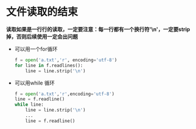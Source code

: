 # 文件读取的结束
**读取如果是一行行的读取，一定要注意：每一行都有一个换行符'\n'，一定要strip掉，否则后续使用一定会出问题**
- 可以用一个for循环  
    ```python
    f = open('a.txt','r', encoding='utf-8')
    for line in f.readlines():
        line = line.strip('\n')
    ```
- 可以用while 循环
    ```python
    f = open('a.txt','r',encoding='utf-8')
    line = f.readline()
    while line:
        line = line.strip('\n')
        ...
        line = f.readline()
    ```

